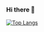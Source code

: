 ### Hi there 👋

[![Top Langs](https://github-readme-stats.vercel.app/api/top-langs/?username=chmilhane&layout=compact&langs_count=20)](https://github.com/anuraghazra/github-readme-stats)

<!--
**chmilhane/chmilhane** is a ✨ _special_ ✨ repository because its `README.md` (this file) appears on your GitHub profile.

Here are some ideas to get you started:

- 🔭 I’m currently working on ...
- 🌱 I’m currently learning ...
- 👯 I’m looking to collaborate on ...
- 🤔 I’m looking for help with ...
- 💬 Ask me about ...
- 📫 How to reach me: ...
- 😄 Pronouns: ...
- ⚡ Fun fact: ...
-->
